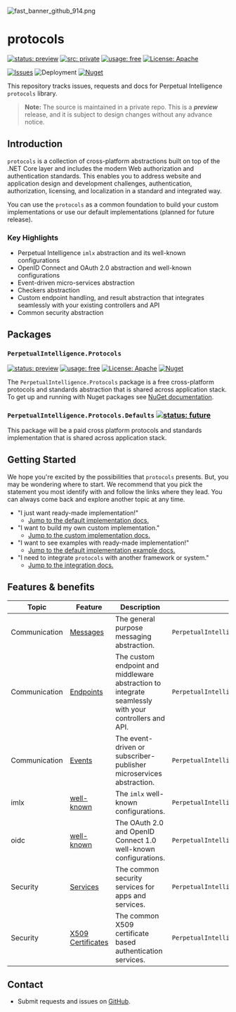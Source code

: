 ![fast_banner_github_914.png](https://en.gravatar.com/userimage/152742631/4ab9cb340649391354d65b592b744114.png)

# protocols 
[![status: preview](https://img.shields.io/badge/status-preview-yellow)]()
[![src: private](https://img.shields.io/badge/src-private-red)]()
[![usage: free](https://img.shields.io/badge/usage-free-green)]()
[![License: Apache](https://img.shields.io/badge/License-Apache-yellow.svg)](https://opensource.org/licenses/MIT)

[![Issues](https://img.shields.io/github/issues/perpetualintelligence/protocols)](https://github.com/perpetualintelligence/protocols/issues)
![Deployment](https://vsrm.dev.azure.com/perpetualintelligence/_apis/public/Release/badge/4c5f1531-e837-40e9-9e5e-47abaa3fab37/2/2)
[![Nuget](https://img.shields.io/nuget/vpre/PerpetualIntelligence.Protocols)](https://www.nuget.org/packages/PerpetualIntelligence.Protocols)

This repository tracks issues, requests and docs for Perpetual Intelligence `protocols` library.

> **Note:** The source is maintained in a private repo. This is a ***preview*** release, and it is subject to design changes without any advance notice.

## Introduction

 `protocols` is a collection of cross-platform abstractions built on top of the .NET Core layer and includes the modern Web authorization and authentication standards. This enables you to address website and application design and development challenges, authentication, authorization, licensing, and localization in a standard and integrated way.

You can use the `protocols` as a common foundation to build your custom implementations or use our default implementations (planned for future release).

### Key Highlights

* Perpetual Intelligence `imlx` abstraction and its well-known configurations
* OpenID Connect and OAuth 2.0 abstraction and well-known configurations
* Event-driven micro-services abstraction
* Checkers abstraction
* Custom endpoint handling, and result abstraction that integrates seamlessly with your existing controllers and API
* Common security abstraction

## Packages

### `PerpetualIntelligence.Protocols`
[![status: preview](https://img.shields.io/badge/status-preview-yellow)]()
[![usage: free](https://img.shields.io/badge/usage-free-green)]()
[![License: Apache](https://img.shields.io/badge/License-Apache-yellow.svg)](https://opensource.org/licenses/MIT)
[![Nuget](https://img.shields.io/nuget/vpre/PerpetualIntelligence.Protocols)](https://www.nuget.org/packages/PerpetualIntelligence.Protocols)

The `PerpetualIntelligence.Protocols` package is a free cross-platform protocols and standards abstraction that is shared across application stack. To get up and running with Nuget packages see [NuGet documentation](https://docs.microsoft.com/en-us/nuget/).

### `PerpetualIntelligence.Protocols.Defaults` [![status: future](https://img.shields.io/badge/-future-blue)]()

This package will be a paid cross platform protocols and standards implementation that is shared across application stack.


## Getting Started

We hope you're excited by the possibilities that `protocols` presents. But, you may be wondering where to start. We recommend that you pick the statement you most identify with and follow the links where they lead. You can always come back and explore another topic at any time.

* "I just want ready-made implementation!"
  * [Jump to the default implementation docs.]()
* "I want to build my own custom implementation."
  * [Jump to the custom implementation docs.]()
* "I want to see examples with ready-made implementation!"
  * [Jump to the default implementation example docs.]()
* "I need to integrate `protocols` with another framework or system."
  * [Jump to the integration docs.](https://fast.design/docs/integrations/introduction)

## Features & benefits

| Topic | Feature | Description | Namespace | 
| ----- | ------- | ----------- | --------- |
| Communication | [Messages](https://github.com/perpetualintelligence/protocols/blob/main/docs/communication/messages.md) | The general purpose messaging abstraction. | `PerpetualIntelligence.Protocols.Communication`
| Communication | [Endpoints](https://github.com/perpetualintelligence/protocols/blob/main/docs/communication/endpoints/intro.md) | The custom endpoint and middleware abstraction to integrate seamlessly with your controllers and API. | `PerpetualIntelligence.Protocols.Communication.Endpoints`
| Communication | [Events](https://github.com/perpetualintelligence/protocols/blob/main/docs/communication/events/intro.md) | The event-driven or subscriber-publisher microservices abstraction. | `PerpetualIntelligence.Protocols.Communication.Events`
| imlx |  [well-known](https://github.com/perpetualintelligence/protocols/blob/main/docs/imlx/intro.md) | The `imlx` well-known configurations. | `PerpetualIntelligence.Protocols.Imlx`
| oidc | [well-known](https://github.com/perpetualintelligence/protocols/blob/main/docs/oidc/intro.md) | The OAuth 2.0 and OpenID Connect 1.0 well-known configurations. | `PerpetualIntelligence.Protocols.Oidc`
| Security | [Services](https://github.com/perpetualintelligence/protocols/blob/main/docs/security/intro.md) | The common security services for apps and services. | `PerpetualIntelligence.Protocols.Security`
| Security | [X509 Certificates](https://github.com/perpetualintelligence/protocols/blob/main/docs/security/certificates/x509/intro.md) | The common X509 certificate based authentication services. | `PerpetualIntelligence.Protocols.Security.Certificates.X509`

## Contact

* Submit requests and issues on [GitHub](https://github.com/perpetualintelligence/protocols/issues).


